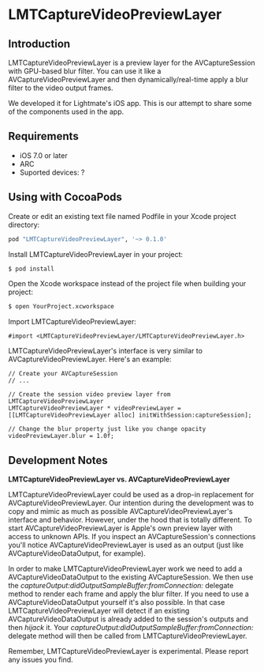 # LMTCaptureVideoPreviewLayer

## Introduction

LMTCaptureVideoPreviewLayer is a preview layer for the AVCaptureSession with GPU-based blur filter. You can use it like a AVCaptureVideoPreviewLayer and then dynamically/real-time apply a blur filter to the video output frames. 

We developed it for Lightmate's iOS app. This is our attempt to share some of the components used in the app. 

## Requirements

* iOS 7.0 or later
* ARC
* Suported devices: ?

## Using with CocoaPods

Create or edit an existing text file named Podfile in your Xcode project directory:

```ruby
pod "LMTCaptureVideoPreviewLayer", '~> 0.1.0'
```

Install LMTCaptureVideoPreviewLayer in your project:

```bash
$ pod install
```

Open the Xcode workspace instead of the project file when building your project:

```bash
$ open YourProject.xcworkspace
```

Import LMTCaptureVideoPreviewLayer:

```obj-c
#import <LMTCaptureVideoPreviewLayer/LMTCaptureVideoPreviewLayer.h>
```

LMTCaptureVideoPreviewLayer's interface is very similar to AVCaptureVideoPreviewLayer. Here's an example:

```obj-c
// Create your AVCaptureSession
// ...

// Create the session video preview layer from LMTCaptureVideoPreviewLayer
LMTCaptureVideoPreviewLayer * videoPreviewLayer = [[LMTCaptureVideoPreviewLayer alloc] initWithSession:captureSession];

// Change the blur property just like you change opacity
videoPreviewLayer.blur = 1.0f;
```

## Development Notes

__LMTCaptureVideoPreviewLayer vs. AVCaptureVideoPreviewLayer__

LMTCaptureVideoPreviewLayer could be used as a drop-in replacement for AVCaptureVideoPreviewLayer. Our intention during the development was to copy and mimic as much as possible AVCaptureVideoPreviewLayer's interface and behavior. However, under the hood that is totally different. To start AVCaptureVideoPreviewLayer is Apple's own preview layer with access to unknown APIs. If you inspect an AVCaptureSession's connections you'll notice AVCaptureVideoPreviewLayer is used as an output (just like AVCaptureVideoDataOutput, for example).

In order to make LMTCaptureVideoPreviewLayer work we need to add a AVCaptureVideoDataOutput to the existing AVCaptureSession. We then use the _captureOutput:didOutputSampleBuffer:fromConnection:_ delegate method to render each frame and apply the blur filter. If you need to use a AVCaptureVideoDataOutput yourself it's also possible. In that case LMTCaptureVideoPreviewLayer will detect if an existing AVCaptureVideoDataOutput is already added to the session's outputs and then _hijack_ it. Your _captureOutput:didOutputSampleBuffer:fromConnection:_ delegate method will then be called from LMTCaptureVideoPreviewLayer. 

Remember, LMTCaptureVideoPreviewLayer is experimental. Please report any issues you find.



